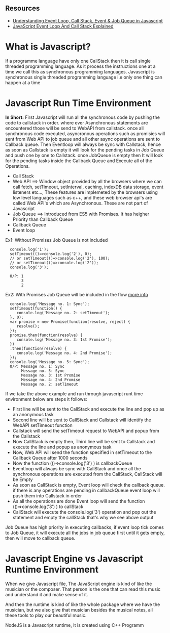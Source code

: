 ## Resources
- [Understanding Event Loop, Call Stack, Event & Job Queue in Javascript](https://medium.com/@Rahulx1/understanding-event-loop-call-stack-event-job-queue-in-javascript-63dcd2c71ecd)
- [JavaScript Event Loop And Call Stack Explained](https://felixgerschau.com/javascript-event-loop-call-stack/)
# What is Javascript?

If a programme language have only one CallStack then it is call single threaded programming language. 
As it process the instructions one at a time we call this as synchronous programming languages. 
Javascript is synchronous single threaded programming language i.e only one thing can happen at a time

# Javascript Run Time Environment

**In Short:** First Javascript will run all the synchronous code by pushing the code to callstack in order. where ever Asynchronous statements are encountered those will be send to WebAPI from callstack. once all synchronous code executed, asyncronous operations such as promisies will sent from Web API to job queue and all other async operations are sent to Callback queue. Then Eventloop will always be sync with Callstack, hence as soon as Callstack is empty it will look for the pending tasks in Job Queue and push one by one to Callstack. once JobQueue is empty then It will look for the pending tasks inside the Callback Queue and Execute all of the Operations.

- Call Stack
- Web API ==> Window object provided by all the browsers where we can call fetch, setTimeout, setInterval, caching, indexDB data storage, event listeners etc...,
  These features are implemeted by the browsers using low level languages such as c++, and these web browser api's are called  Web API's which are Asynchronous. These are not part of Javascript
- Job Queue ==> Introduced from ES5 with Promises. It has heigher Priority than Callback Queue
- Callback Queue
- Event loop

Ex1: Without Promises Job Queue is not included
```
  console.log('1');
  setTimeout(()=>console.log('2'), 0);
  // or setTimeout(()=>console.log('2'), 100);
  // or setTimeout(()=>console.log('2'));
  console.log('3');
  
  O/P: 1
       3
       2
```
Ex2: With Promises Job Queue will be included in the flow [more info](https://medium.com/@Rahulx1/understanding-event-loop-call-stack-event-job-queue-in-javascript-63dcd2c71ecd)
```
  console.log('Message no. 1: Sync');
  setTimeout(function() {
     console.log('Message no. 2: setTimeout');
  }, 0);
  var promise = new Promise(function(resolve, reject) {
     resolve();
  });
  promise.then(function(resolve) {
     console.log('Message no. 3: 1st Promise');
  })
  .then(function(resolve) {
     console.log('Message no. 4: 2nd Promise');
  });
  console.log('Message no. 5: Sync');
  O/P: Message no. 1: Sync
       Message no. 5: Sync
       Message no. 3: 1st Promise
       Message no. 4: 2nd Promise
       Message no. 2: setTimeout
```
If we take the above example and run through javascript runt time environment below are steps it follows:

- First line will be sent to the CallStack and execute the line and pop up as an anonymous task
- Second line will be sent to CallStack and Callstack will identify the WebAPI setTimeout function
- Callstack will send the setTimeout request to WebAPI and popup from the Callstack
- Now CallStack is empty then, Third line will be sent to Callstack and execute the line and popup as anonymous task
- Now, Web API will send the function specified in setTimeout to the Callback Queue after 1000 seconds
- Now the function (()=>console.log('3') ) is callbackQueue
- Eventloop will always be sync with CallStack and once all the synchronous operations are executed from the CallStack, CallStack will be Empty
- As soon as CallStack is empty, Event loop will check the callback queue. if there is any operations are pending in callbackQueue event loop will push them into Callstack in order
- As all the operations are done Event loop will send the function (()=>console.log('3') ) to callStack 
- CallStack will execute the console.log('3') operation and pop out the statement and empty the callStack that's why we see above output

Job Queue has high priority in executing callbacks, if event loop tick comes to Job Queue, it will execute all the jobs in job queue first until it gets empty, then will move to callback queue.

# Javascript Engine vs Javascript Runtime Environment
When we give Javascript file, The JavaScript engine is kind of like the musician or the composer. That person is the one that can read this music and understand it and make sense of it.

And then the runtime is kind of like the whole package where we have the musician, but we also give that musician besides the musical notes, all these tools to play our beautiful music.

NodeJS is a Javascript runtime, It is created using C++ Programm
